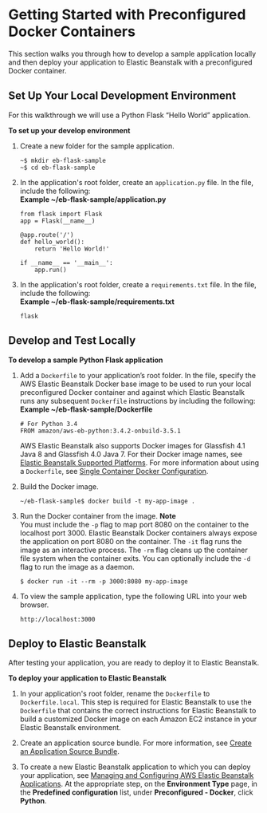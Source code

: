 # Getting Started with Preconfigured Docker Containers<a name="create_deploy_dockerpreconfig.walkthrough"></a>

This section walks you through how to develop a sample application locally and then deploy your application to Elastic Beanstalk with a preconfigured Docker container\.

## Set Up Your Local Development Environment<a name="create_deploy_dockerpreconfig.walkthrough.setup"></a>

For this walkthrough we will use a Python Flask “Hello World” application\.

**To set up your develop environment**

1. Create a new folder for the sample application\.

   ```
   ~$ mkdir eb-flask-sample
   ~$ cd eb-flask-sample
   ```

1. In the application's root folder, create an `application.py` file\. In the file, include the following:  
**Example \~/eb\-flask\-sample/application\.py**  

   ```
   from flask import Flask
   app = Flask(__name__)
   
   @app.route('/')
   def hello_world():
       return 'Hello World!'
   
   if __name__ == '__main__':
       app.run()
   ```

1. In the application's root folder, create a `requirements.txt` file\. In the file, include the following:  
**Example \~/eb\-flask\-sample/requirements\.txt**  

   ```
   flask
   ```

## Develop and Test Locally<a name="create_deploy_dockerpreconfig.walkthrough.dev"></a>

**To develop a sample Python Flask application**

1. Add a `Dockerfile` to your application’s root folder\. In the file, specify the AWS Elastic Beanstalk Docker base image to be used to run your local preconfigured Docker container and against which Elastic Beanstalk runs any subsequent `Dockerfile` instructions by including the following:  
**Example \~/eb\-flask\-sample/Dockerfile**  

   ```
   # For Python 3.4
   FROM amazon/aws-eb-python:3.4.2-onbuild-3.5.1
   ```

   AWS Elastic Beanstalk also supports Docker images for Glassfish 4\.1 Java 8 and Glassfish 4\.0 Java 7\. For their Docker image names, see [Elastic Beanstalk Supported Platforms](concepts.platforms.md)\. For more information about using a `Dockerfile`, see [Single Container Docker Configuration](create_deploy_docker_image.md)\.

1. Build the Docker image\.

   ```
   ~/eb-flask-sample$ docker build -t my-app-image .
   ```

1. Run the Docker container from the image\.
**Note**  
You must include the `-p` flag to map port 8080 on the container to the localhost port 3000\. Elastic Beanstalk Docker containers always expose the application on port 8080 on the container\. The `-it` flag runs the image as an interactive process\. The `-rm` flag cleans up the container file system when the container exits\. You can optionally include the `-d` flag to run the image as a daemon\.

   ```
   $ docker run -it --rm -p 3000:8080 my-app-image
   ```

1. To view the sample application, type the following URL into your web browser\.

   ```
   http://localhost:3000
   ```

## Deploy to Elastic Beanstalk<a name="create_deploy_dockerpreconfig.walkthrough.deploy"></a>

After testing your application, you are ready to deploy it to Elastic Beanstalk\.

**To deploy your application to Elastic Beanstalk**

1. In your application's root folder, rename the `Dockerfile` to `Dockerfile.local`\. This step is required for Elastic Beanstalk to use the `Dockerfile` that contains the correct instructions for Elastic Beanstalk to build a customized Docker image on each Amazon EC2 instance in your Elastic Beanstalk environment\.

1. Create an application source bundle\. For more information, see [Create an Application Source Bundle](applications-sourcebundle.md)\.

1. To create a new Elastic Beanstalk application to which you can deploy your application, see [Managing and Configuring AWS Elastic Beanstalk Applications](applications.md)\. At the appropriate step, on the **Environment Type** page, in the **Predefined configuration** list, under **Preconfigured \- Docker**, click **Python**\.